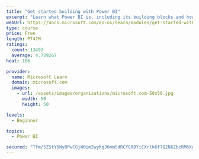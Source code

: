 ```yaml
---
title: "Get started building with Power BI"
excerpt: "Learn what Power BI is, including its building blocks and how they work together."
webUrl: https://docs.microsoft.com/en-us/learn/modules/get-started-with-power-bi/
type: course
price: Free
length: PT47M
ratings:
  count: 13493
  average: 4.729267
heat: 106

provider:
  name: Microsoft Learn
  domain: microsoft.com
  images:
    - url: /assets/images/organizations/microsoft.com-50x50.jpg
      width: 50
      height: 50

levels:
  - Beginner

topics:
  - Power BI

secured: "Tfm/5ZStY6NyBPwCGjW0im2wyKqJ6mm5dRCYGRDYiCXrlk6f7Q2NXZbcRM6XgKuzqdZZ4DlFCRf8sXo26Z0+8Y67HFy3FKo5yQLn3wbwUeqUH2mUnKB9dMW2jyC2h6tBIQYX8ptZDRN6U5cpehTpu7HbWZgZZpo937M9xOKxPri2BhJjx0A+2zQcc6UsPMsm4jZbeipFbnfVqNSRCQzibi8wJi4JdtSW43dYQs/UuKdpk1nIfu1iQRo7pabHMmMevTkwDjglUBwvwBjjtPyw50SwEBR3MBWaOs9UXeyaI7KUuAcPwIeVBTunjUDGSNOPL+DmBl2spuyShPCM95NGdbMtGN4GGRjhUeRnV2aUfuXvWDlW7FCAtbXnzlintkD/GwtxY9oU88nrXdkczocGNA==;ZcE35WN0gkl2WTWTBjbhNw=="
---
```


